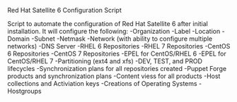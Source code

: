 Red Hat Satellite 6 Configuration Script

Script to automate the configuration of Red Hat Satellite 6 after initial installation. It will configure the following:
-Organization
-Label
-Location
-Domain
-Subnet
-Netmask
-Network (with ability to configure multiple networks)
-DNS Server
-RHEL 6 Repositories
-RHEL 7 Repositories
-CentOS 6 Repositories
-CentOS 7 Repositories
-EPEL for CentOS/RHEL 6
-EPEL for CentOS/RHEL 7
-Partitioning (ext4 and xfs)
-DEV, TEST, and PROD lifecycles
-Synchronization plans for all repositories created
-Puppet Forge products and synchronization plans
-Content viess for all products
-Host collections and Activiation keys
-Creations of Operating Systems
-Hostgroups
